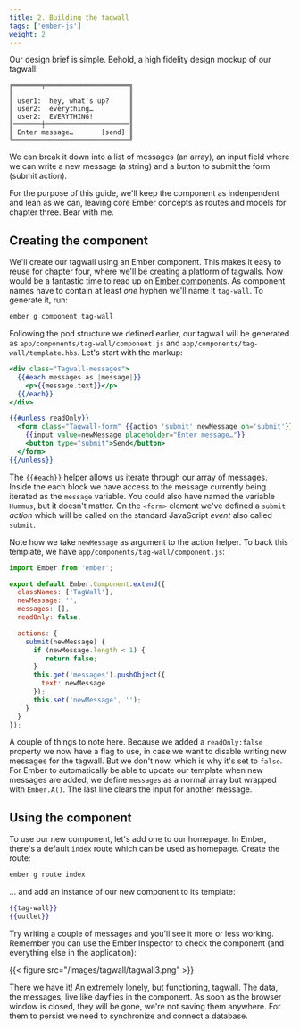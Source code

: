 ```yaml
---
title: 2. Building the tagwall
tags: ['ember-js']
weight: 2
---
```


Our design brief is simple. Behold, a high fidelity design mockup of our tagwall:

```
╔═══════╤═════════════════════╗
║                             ║
║ user1:  hey, what's up?     ║
║ user2:  everything…         ║
║ user2:  EVERYTHING!         ║
║───────┼─────────────────────║
║ Enter message…       [send] ║
╚═════════════════════════════╝
```

We can break it down into a list of messages (an array), an input field where we can write a new message (a string) and a button to submit the form (submit action).

For the purpose of this guide, we'll keep the component as indenpendent and lean as we can, leaving core Ember concepts as routes and models for chapter three. Bear with me.

## Creating the component

We'll create our tagwall using an Ember component. This makes it easy to reuse for chapter four, where we'll be creating a platform of tagwalls. Now would be a fantastic time to read up on [Ember components](http://guides.emberjs.com/v1.13.0/components/). As component names have to contain at least *one* hyphen we'll name it `tag-wall`. To generate it, run:

```bash
ember g component tag-wall
```

Following the pod structure we defined earlier, our tagwall will be generated as `app/components/tag-wall/component.js` and `app/components/tag-wall/template.hbs`. Let's start with the markup:

```handlebars
<div class="Tagwall-messages">
  {{#each messages as |message|}}
    <p>{{message.text}}</p>
  {{/each}}
</div>

{{#unless readOnly}}
  <form class="Tagwall-form" {{action 'submit' newMessage on='submit'}}>
    {{input value=newMessage placeholder="Enter message…"}}
    <button type="submit">Send</button>
  </form>
{{/unless}}
```

The `{{#each}}` helper allows us iterate through our array of messages. Inside the each block we have access to the message currently being iterated as the `message` variable. You could also have named the variable `Hummus`, but it doesn't matter. On the `<form>` element we've defined a `submit` *action* which will be called on the standard JavaScript *event* also called `submit`.

Note how we take `newMessage` as argument to the action helper. To back this template, we have `app/components/tag-wall/component.js`:

```javascript
import Ember from 'ember';

export default Ember.Component.extend({
  classNames: ['TagWall'],
  newMessage: '',
  messages: [],
  readOnly: false,

  actions: {
    submit(newMessage) {
      if (newMessage.length < 1) {
         return false;
      }
      this.get('messages').pushObject({
        text: newMessage
      });
      this.set('newMessage', '');
    }
  }
});
```

A couple of things to note here. Because we added a `readOnly:false` property we now have a flag to use, in case we want to disable writing new messages for the tagwall. But we don't now, which is why it's set to `false`. For Ember to automatically be able to update our template when new messages are added, we define `messages` as a normal array but wrapped with `Ember.A()`. The last line clears the input for another message.

## Using the component

To use our new component, let's add one to our homepage. In Ember, there's a default `index` route which can be used as homepage. Create the route:

```bash
ember g route index
```

… and add an instance of our new component to its template:

```handlebars
{{tag-wall}}
{{outlet}}
```

Try writing a couple of messages and you'll see it more or less working. Remember you can use the Ember Inspector to check the component (and everything else in the application):

{{< figure src="/images/tagwall/tagwall3.png" >}}

There we have it! An extremely lonely, but functioning, tagwall. The data, the messages, live like dayflies in the component. As soon as the browser window is closed, they will be gone, we're not saving them anywhere. For them to persist we need to synchronize and connect a database.
